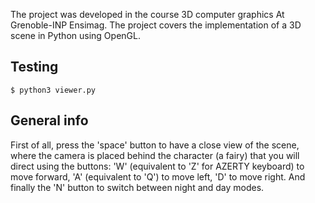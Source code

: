 The project was developed in the course 3D computer graphics At Grenoble-INP Ensimag. The project covers the implementation of a 3D scene in Python using OpenGL.

## Testing 

```
$ python3 viewer.py
```
## General info
First of all, press the 'space' button to have a close view of the scene, where the camera is placed behind the character (a fairy) that you will direct using the buttons: 'W' (equivalent to 'Z' for AZERTY keyboard) to move forward, 'A' (equivalent to 'Q') to move left, 'D' to move right.
And finally the 'N' button to switch between night and day modes.

